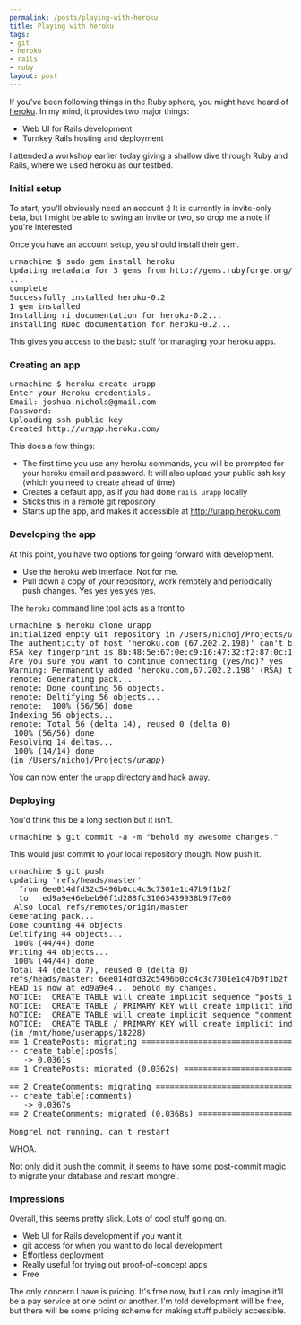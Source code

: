 ```yaml
--- 
permalink: /posts/playing-with-heroku
title: Playing with heroku
tags: 
- git
- heroku
- rails
- ruby
layout: post
---
```

If you've been following things in the Ruby sphere, you might have heard of [heroku](http://heroku.com/). In my mind, it provides two major things:

 * Web UI for Rails development
 * Turnkey Rails hosting and deployment
 
I attended a workshop earlier today giving a shallow dive through Ruby and Rails, where we used heroku as our testbed.

### Initial setup

To start, you'll obviously need an account :) It is currently in invite-only beta, but I might be able to swing an invite or two, so drop me a note if you're interested.

Once you have an account setup, you should install their gem.

<pre class="terminal unix">
<samp class="prompt shell">urmachine $</samp> <kbd class="shell">sudo gem install heroku</kbd>
<samp>Updating metadata for 3 gems from http://gems.rubyforge.org/
...
complete
Successfully installed heroku-0.2
1 gem installed
Installing ri documentation for heroku-0.2...
Installing RDoc documentation for heroku-0.2...</samp>
</pre>

This gives you access to the basic stuff for managing your heroku apps.

### Creating an app

<pre class="terminal unix">
<samp class="prompt shell">urmachine $</samp> <kbd>heroku create urapp</kbd>
<samp>Enter your Heroku credentials.
Email: <kbd class="input">joshua.nichols@gmail.com</kbd>
Password:
Uploading ssh public key
Created http://<var>urapp</var>.heroku.com/</samp>
</pre>

This does a few things:

 * The first time you use any heroku commands, you will be prompted for your heroku email and password. It will also upload your public ssh key (which you need to create ahead of time) 
 * Creates a default app, as if you had done `rails urapp` locally
 * Sticks this in a remote git repository
 * Starts up the app, and makes it accessible at http://urapp.heroku.com
 
### Developing the app

At this point, you have two options for going forward with development.

 * Use the heroku web interface. Not for me.
 * Pull down a copy of your repository, work remotely and periodically push changes. Yes yes yes yes yes.

The `heroku` command line tool acts as a front to 

<pre class="terminal unix"><samp class="prompt shell">urmachine $</samp> <kbd>heroku clone urapp</kbd>
<samp>Initialized empty Git repository in /Users/nichoj/Projects/<var>urapp</var>/.git/
The authenticity of host 'heroku.com (67.202.2.198)' can't be established.
RSA key fingerprint is 8b:48:5e:67:0e:c9:16:47:32:f2:87:0c:1f:c8:60:ad.
Are you sure you want to continue connecting (yes/no)? <kbd class="input">yes</kbd>
Warning: Permanently added 'heroku.com,67.202.2.198' (RSA) to the list of known hosts.
remote: Generating pack...
remote: Done counting 56 objects.
remote: Deltifying 56 objects...
remote:  100% (56/56) done
Indexing 56 objects...
remote: Total 56 (delta 14), reused 0 (delta 0)
 100% (56/56) done
Resolving 14 deltas...
 100% (14/14) done
(in /Users/nichoj/Projects/<var>urapp</var>)</samp>
</pre>

You can now enter the `urapp` directory and hack away.

### Deploying

You'd think this be a long section but it isn't.

<pre class="terminal unix">
<samp class="prompt shell">urmachine $</samp> <kbd>git commit -a -m "behold my awesome changes."</kbd>
</pre>

This would just commit to your local repository though. Now push it.

<pre class="terminal unix">
<samp class="prompt shell">urmachine $</samp> <kbd>git push</kbd>
<samp>updating 'refs/heads/master'
  from 6ee014dfd32c5496b0cc4c3c7301e1c47b9f1b2f
  to   ed9a9e46ebeb90f1d288fc31063439938b9f7e00
 Also local refs/remotes/origin/master
Generating pack...
Done counting 44 objects.
Deltifying 44 objects...
 100% (44/44) done
Writing 44 objects...
 100% (44/44) done
Total 44 (delta 7), reused 0 (delta 0)
refs/heads/master: 6ee014dfd32c5496b0cc4c3c7301e1c47b9f1b2f -> ed9a9e46ebeb90f1d288fc31063439938b9f7e00
HEAD is now at ed9a9e4... behold my changes.
NOTICE:  CREATE TABLE will create implicit sequence "posts_id_seq" for serial column "posts.id"
NOTICE:  CREATE TABLE / PRIMARY KEY will create implicit index "posts_pkey" for table "posts"
NOTICE:  CREATE TABLE will create implicit sequence "comments_id_seq" for serial column "comments.id"
NOTICE:  CREATE TABLE / PRIMARY KEY will create implicit index "comments_pkey" for table "comments"
(in /mnt/home/userapps/18228)
== 1 CreatePosts: migrating ===================================================
-- create_table(:posts)
   -> 0.0361s
== 1 CreatePosts: migrated (0.0362s) ==========================================

== 2 CreateComments: migrating ================================================
-- create_table(:comments)
   -> 0.0367s
== 2 CreateComments: migrated (0.0368s) =======================================

Mongrel not running, can't restart
</samp></pre>

WHOA.

Not only did it push the commit, it seems to have some post-commit magic to migrate your database and restart mongrel.

### Impressions

Overall, this seems pretty slick. Lots of cool stuff going on.

 * Web UI for Rails development if you want it
 * git access for when you want to do local development
 * Effortless deployment
 * Really useful for trying out proof-of-concept apps
 * Free
 
The only concern I have is pricing. It's free now, but I can only imagine it'll be a pay service at one point or another. I'm told development will be free, but there will be some pricing scheme for making stuff publicly accessible.